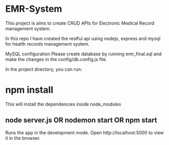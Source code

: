 # EMR-System
This project is aims to create CRUD APIs for Electronic Medical Record management system.

In this repo I have created the restful api using nodejs, express and mysql for health records management system.

MySQL configuration
Please create database by running emr_final.sql and make the changes in the config/db.config.js file.

In the project directory, you can run:

# npm install
This will install the dependencies inside node_modules

## node server.js OR nodemon start OR npm start
Runs the app in the development mode.
Open http://localhost:5000 to view it in the browser.



